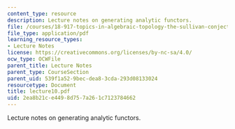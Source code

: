 ```yaml
---
content_type: resource
description: Lecture notes on generating analytic functors.
file: /courses/18-917-topics-in-algebraic-topology-the-sullivan-conjecture-fall-2007/2ea8b21ce4498d757a261c7123784662_lecture10.pdf
file_type: application/pdf
learning_resource_types:
- Lecture Notes
license: https://creativecommons.org/licenses/by-nc-sa/4.0/
ocw_type: OCWFile
parent_title: Lecture Notes
parent_type: CourseSection
parent_uid: 539f1a52-9bec-dea8-3cda-293d08133024
resourcetype: Document
title: lecture10.pdf
uid: 2ea8b21c-e449-8d75-7a26-1c7123784662
---
```

Lecture notes on generating analytic functors.